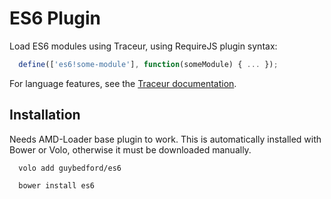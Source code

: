 ES6 Plugin
===

Load ES6 modules using Traceur, using RequireJS plugin syntax:

```javascript
  define(['es6!some-module'], function(someModule) { ... });
```

For language features, see the [Traceur documentation](https://code.google.com/p/traceur-compiler/wiki/LanguageFeatures).

Installation
---

Needs AMD-Loader base plugin to work. This is automatically installed with Bower or Volo, otherwise it must be downloaded manually.

```
  volo add guybedford/es6
```

```
  bower install es6
```
